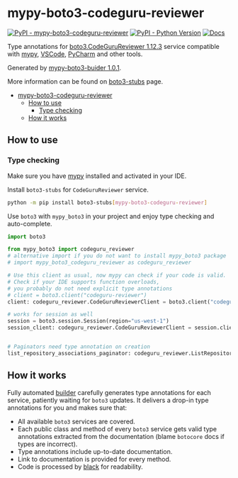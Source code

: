 # mypy-boto3-codeguru-reviewer

[![PyPI - mypy-boto3-codeguru-reviewer](https://img.shields.io/pypi/v/mypy-boto3-codeguru-reviewer.svg?color=blue)](https://pypi.org/project/mypy-boto3-codeguru-reviewer)
[![PyPI - Python Version](https://img.shields.io/pypi/pyversions/mypy-boto3-codeguru-reviewer.svg?color=blue)](https://pypi.org/project/mypy-boto3-codeguru-reviewer)
[![Docs](https://img.shields.io/readthedocs/mypy-boto3-builder.svg?color=blue)](https://mypy-boto3-builder.readthedocs.io/)

Type annotations for
[boto3.CodeGuruReviewer 1.12.3](https://boto3.amazonaws.com/v1/documentation/api/1.12.3/reference/services/codeguru-reviewer.html#CodeGuruReviewer) service
compatible with [mypy](https://github.com/python/mypy), [VSCode](https://code.visualstudio.com/),
[PyCharm](https://www.jetbrains.com/pycharm/) and other tools.

Generated by [mypy-boto3-buider 1.0.1](https://github.com/vemel/mypy_boto3_builder).

More information can be found on [boto3-stubs](https://pypi.org/project/boto3-stubs/) page.

- [mypy-boto3-codeguru-reviewer](#mypy-boto3-codeguru-reviewer)
  - [How to use](#how-to-use)
    - [Type checking](#type-checking)
  - [How it works](#how-it-works)

## How to use

### Type checking

Make sure you have [mypy](https://github.com/python/mypy) installed and activated in your IDE.

Install `boto3-stubs` for `CodeGuruReviewer` service.

```bash
python -m pip install boto3-stubs[mypy-boto3-codeguru-reviewer]
```

Use `boto3` with `mypy_boto3` in your project and enjoy type checking and auto-complete.

```python
import boto3

from mypy_boto3 import codeguru_reviewer
# alternative import if you do not want to install mypy_boto3 package
# import mypy_boto3_codeguru_reviewer as codeguru_reviewer

# Use this client as usual, now mypy can check if your code is valid.
# Check if your IDE supports function overloads,
# you probably do not need explicit type annotations
# client = boto3.client("codeguru-reviewer")
client: codeguru_reviewer.CodeGuruReviewerClient = boto3.client("codeguru-reviewer")

# works for session as well
session = boto3.session.Session(region="us-west-1")
session_client: codeguru_reviewer.CodeGuruReviewerClient = session.client("codeguru-reviewer")


# Paginators need type annotation on creation
list_repository_associations_paginator: codeguru_reviewer.ListRepositoryAssociationsPaginator = client.get_paginator("list_repository_associations")
```

## How it works

Fully automated [builder](https://github.com/vemel/mypy_boto3_builder) carefully generates
type annotations for each service, patiently waiting for `boto3` updates. It delivers
a drop-in type annotations for you and makes sure that:

- All available `boto3` services are covered.
- Each public class and method of every `boto3` service gets valid type annotations
  extracted from the documentation (blame `botocore` docs if types are incorrect).
- Type annotations include up-to-date documentation.
- Link to documentation is provided for every method.
- Code is processed by [black](https://github.com/psf/black) for readability.